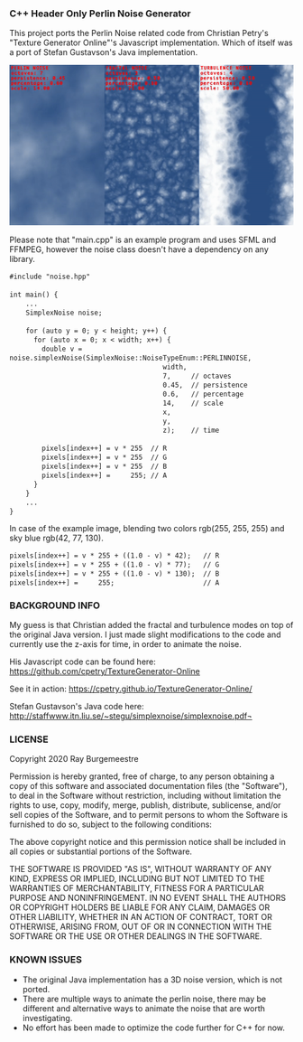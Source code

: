 ### C++ Header Only Perlin Noise Generator

This project ports the Perlin Noise related code from Christian Petry's
"Texture Generator Online"'s Javascript implementation. Which of itself was a
port of Stefan Gustavson's Java implementation.

![example output](docs/example.gif)

Please note that "main.cpp" is an example program and uses SFML and FFMPEG,
however the noise class doesn't have a dependency on any library.

```
#include "noise.hpp"

int main() {
    ...
    SimplexNoise noise;

    for (auto y = 0; y < height; y++) {
      for (auto x = 0; x < width; x++) {
        double v = noise.simplexNoise(SimplexNoise::NoiseTypeEnum::PERLINNOISE,
                                      width,
                                      7,     // octaves
                                      0.45,  // persistence
                                      0.6,   // percentage
                                      14,    // scale
                                      x,
                                      y,
                                      z);    // time

        pixels[index++] = v * 255  // R
        pixels[index++] = v * 255  // G
        pixels[index++] = v * 255  // B
        pixels[index++] =     255; // A
      }
    }
    ...
}
```

In case of the example image, blending two colors rgb(255, 255, 255) and sky
blue rgb(42, 77, 130).

```
pixels[index++] = v * 255 + ((1.0 - v) * 42);   // R
pixels[index++] = v * 255 + ((1.0 - v) * 77);   // G
pixels[index++] = v * 255 + ((1.0 - v) * 130);  // B
pixels[index++] =     255;                      // A
```

### BACKGROUND INFO

My guess is that Christian added the fractal and turbulence modes on top of the
original Java version. I just made slight modifications to the code and
currently use the z-axis for time, in order to animate the noise.

His Javascript code can be found here:
https://github.com/cpetry/TextureGenerator-Online

See it in action:
https://cpetry.github.io/TextureGenerator-Online/

Stefan Gustavson's Java code here:
http://staffwww.itn.liu.se/~stegu/simplexnoise/simplexnoise.pdf¬


### LICENSE

Copyright 2020 Ray Burgemeestre

Permission is hereby granted, free of charge, to any person obtaining a copy of
this software and associated documentation files (the "Software"), to deal in
the Software without restriction, including without limitation the rights to
use, copy, modify, merge, publish, distribute, sublicense, and/or sell copies
of the Software, and to permit persons to whom the Software is furnished to do
so, subject to the following conditions:

The above copyright notice and this permission notice shall be included in all
copies or substantial portions of the Software.

THE SOFTWARE IS PROVIDED "AS IS", WITHOUT WARRANTY OF ANY KIND, EXPRESS OR
IMPLIED, INCLUDING BUT NOT LIMITED TO THE WARRANTIES OF MERCHANTABILITY,
FITNESS FOR A PARTICULAR PURPOSE AND NONINFRINGEMENT. IN NO EVENT SHALL THE
AUTHORS OR COPYRIGHT HOLDERS BE LIABLE FOR ANY CLAIM, DAMAGES OR OTHER
LIABILITY, WHETHER IN AN ACTION OF CONTRACT, TORT OR OTHERWISE, ARISING FROM,
OUT OF OR IN CONNECTION WITH THE SOFTWARE OR THE USE OR OTHER DEALINGS IN THE
SOFTWARE.


### KNOWN ISSUES

- The original Java implementation has a 3D noise version, which is not ported.
- There are multiple ways to animate the perlin noise, there may be different
  and alternative ways to animate the noise that are worth investigating.
- No effort has been made to optimize the code further for C++ for now.
